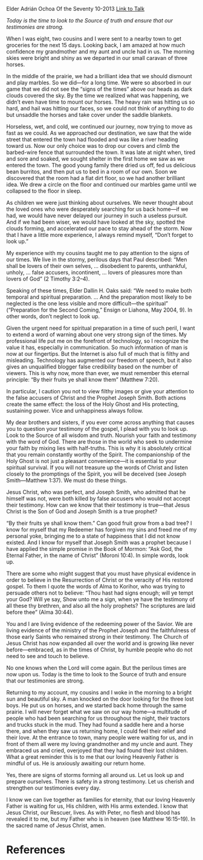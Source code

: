 Elder Adrián Ochoa
Of the Seventy
10-2013
[Link to Talk](https://www.churchofjesuschrist.org/study/general-conference/2013/10/look-up?lang=eng)

_Today is the time to look to the Source of truth and ensure that our testimonies are strong._

When I was eight, two cousins and I were sent to a nearby town to get groceries for the next 15 days. Looking back, I am amazed at how much confidence my grandmother and my aunt and uncle had in us. The morning skies were bright and shiny as we departed in our small caravan of three horses.

In the middle of the prairie, we had a brilliant idea that we should dismount and play marbles. So we did—for a long time. We were so absorbed in our game that we did not see the “signs of the times” above our heads as dark clouds covered the sky. By the time we realized what was happening, we didn’t even have time to mount our horses. The heavy rain was hitting us so hard, and hail was hitting our faces, so we could not think of anything to do but unsaddle the horses and take cover under the saddle blankets.

Horseless, wet, and cold, we continued our journey, now trying to move as fast as we could. As we approached our destination, we saw that the wide street that entered the town had flooded and was like a river heading toward us. Now our only choice was to drop our covers and climb the barbed-wire fence that surrounded the town. It was late at night when, tired and sore and soaked, we sought shelter in the first home we saw as we entered the town. The good young family there dried us off, fed us delicious bean burritos, and then put us to bed in a room of our own. Soon we discovered that the room had a flat dirt floor, so we had another brilliant idea. We drew a circle on the floor and continued our marbles game until we collapsed to the floor in sleep.

As children we were just thinking about ourselves. We never thought about the loved ones who were desperately searching for us back home—if we had, we would have never delayed our journey in such a useless pursuit. And if we had been wiser, we would have looked at the sky, spotted the clouds forming, and accelerated our pace to stay ahead of the storm. Now that I have a little more experience, I always remind myself, “Don’t forget to look up.”

My experience with my cousins taught me to pay attention to the signs of our times. We live in the stormy, perilous days that Paul described: “Men shall be lovers of their own selves, … disobedient to parents, unthankful, unholy, … false accusers, incontinent, … lovers of pleasures more than lovers of God” (2 Timothy 3:2–4).

Speaking of these times, Elder Dallin H. Oaks said: “We need to make both temporal and spiritual preparation. … And the preparation most likely to be neglected is the one less visible and more difficult—the spiritual” (“Preparation for the Second Coming,” Ensign or Liahona, May 2004, 9). In other words, don’t neglect to look up.

Given the urgent need for spiritual preparation in a time of such peril, I want to extend a word of warning about one very strong sign of the times. My professional life put me on the forefront of technology, so I recognize the value it has, especially in communication. So much information of man is now at our fingertips. But the Internet is also full of much that is filthy and misleading. Technology has augmented our freedom of speech, but it also gives an unqualified blogger false credibility based on the number of viewers. This is why now, more than ever, we must remember this eternal principle: “By their fruits ye shall know them” (Matthew 7:20).

In particular, I caution you not to view filthy images or give your attention to the false accusers of Christ and the Prophet Joseph Smith. Both actions create the same effect: the loss of the Holy Ghost and His protecting, sustaining power. Vice and unhappiness always follow.

My dear brothers and sisters, if you ever come across anything that causes you to question your testimony of the gospel, I plead with you to look up. Look to the Source of all wisdom and truth. Nourish your faith and testimony with the word of God. There are those in the world who seek to undermine your faith by mixing lies with half-truths. This is why it is absolutely critical that you remain constantly worthy of the Spirit. The companionship of the Holy Ghost is not just a pleasant convenience—it is essential to your spiritual survival. If you will not treasure up the words of Christ and listen closely to the promptings of the Spirit, you will be deceived (see Joseph Smith—Matthew 1:37). We must do these things.

Jesus Christ, who was perfect, and Joseph Smith, who admitted that he himself was not, were both killed by false accusers who would not accept their testimony. How can we know that their testimony is true—that Jesus Christ is the Son of God and Joseph Smith is a true prophet?

“By their fruits ye shall know them.” Can good fruit grow from a bad tree? I know for myself that my Redeemer has forgiven my sins and freed me of my personal yoke, bringing me to a state of happiness that I did not know existed. And I know for myself that Joseph Smith was a prophet because I have applied the simple promise in the Book of Mormon: “Ask God, the Eternal Father, in the name of Christ” (Moroni 10:4). In simple words, look up.

There are some who might suggest that you must have physical evidence in order to believe in the Resurrection of Christ or the veracity of His restored gospel. To them I quote the words of Alma to Korihor, who was trying to persuade others not to believe: “Thou hast had signs enough; will ye tempt your God? Will ye say, Show unto me a sign, when ye have the testimony of all these thy brethren, and also all the holy prophets? The scriptures are laid before thee” (Alma 30:44).

You and I are living evidence of the redeeming power of the Savior. We are living evidence of the ministry of the Prophet Joseph and the faithfulness of those early Saints who remained strong in their testimony. The Church of Jesus Christ has now expanded all over the world and is growing like never before—embraced, as in the times of Christ, by humble people who do not need to see and touch to believe.

No one knows when the Lord will come again. But the perilous times are now upon us. Today is the time to look to the Source of truth and ensure that our testimonies are strong.

Returning to my account, my cousins and I woke in the morning to a bright sun and beautiful sky. A man knocked on the door looking for the three lost boys. He put us on horses, and we started back home through the same prairie. I will never forget what we saw on our way home—a multitude of people who had been searching for us throughout the night, their tractors and trucks stuck in the mud. They had found a saddle here and a horse there, and when they saw us returning home, I could feel their relief and their love. At the entrance to town, many people were waiting for us, and in front of them all were my loving grandmother and my uncle and aunt. They embraced us and cried, overjoyed that they had found their lost children. What a great reminder this is to me that our loving Heavenly Father is mindful of us. He is anxiously awaiting our return home.

Yes, there are signs of storms forming all around us. Let us look up and prepare ourselves. There is safety in a strong testimony. Let us cherish and strengthen our testimonies every day.

I know we can live together as families for eternity, that our loving Heavenly Father is waiting for us, His children, with His arms extended. I know that Jesus Christ, our Rescuer, lives. As with Peter, no flesh and blood has revealed it to me, but my Father who is in heaven (see Matthew 16:15–19). In the sacred name of Jesus Christ, amen.

# References
